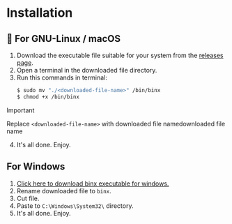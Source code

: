 # Installation

## 🐧 For GNU-Linux / macOS

1) Download the executable file suitable for your system from the [releases page](https://github.com/sanalzio/binx/releases/latest).
2) Open a terminal in the downloaded file directory.
3) Run this commands in terminal:<br>
    ```bash
    $ sudo mv "./<downloaded-file-name>" /bin/binx
    $ chmod +x /bin/binx
    ```

> [!IMPORTANT]
> Replace `<downloaded-file-name>` with downloaded file namedownloaded file name
4) It's all done. Enjoy.

## For Windows

1) [Click here to download binx executable for windows.](https://github.com/sanalzio/binx/releases/latest/download/binx-windows-x64.exe)
2) Rename downloaded file to `binx`.
3) Cut file.
4) Paste to `C:\Windows\System32\` directory.
5) It's all done. Enjoy.